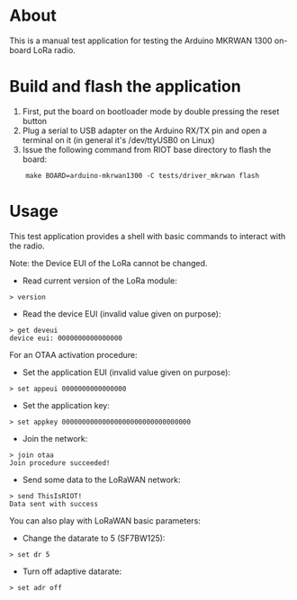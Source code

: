 # About

This is a manual test application for testing the Arduino MKRWAN 1300 on-board
LoRa radio.

# Build and flash the application

1. First, put the board on bootloader mode by double pressing the reset button
2. Plug a serial to USB adapter on the Arduino RX/TX pin and open a terminal
on it (in general it's /dev/ttyUSB0 on Linux)
3. Issue the following command from RIOT base directory to flash the board:
```
    make BOARD=arduino-mkrwan1300 -C tests/driver_mkrwan flash
```

# Usage

This test application provides a shell with basic commands to interact with
the radio.

Note: the Device EUI of the LoRa cannot be changed.

* Read current version of the LoRa module:
```
> version
```

* Read the device EUI (invalid value given on purpose):
```
> get deveui
device eui: 0000000000000000
```

For an OTAA activation procedure:

* Set the application EUI (invalid value given on purpose):
```
> set appeui 0000000000000000
```

* Set the application key:
```
> set appkey 00000000000000000000000000000000
```

* Join the network:
```
> join otaa
Join procedure succeeded!
```

* Send some data to the LoRaWAN network:
```
> send ThisIsRIOT!
Data sent with success
```

You can also play with LoRaWAN basic parameters:

* Change the datarate to 5 (SF7BW125):
```
> set dr 5
```

* Turn off adaptive datarate:
```
> set adr off
```
